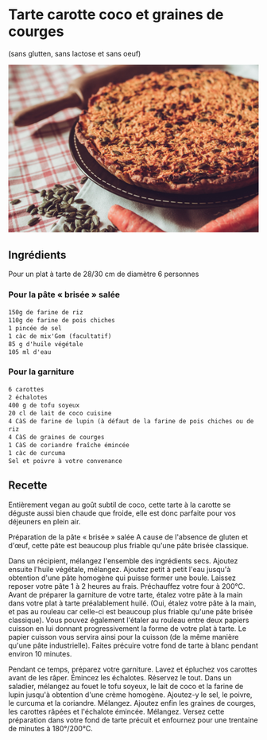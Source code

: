 # Tarte carotte coco et graines de courges
(sans glutten, sans lactose et sans oeuf)  

![](../img/tarte-carottes-coco-et-graines-de-courge1.jpg)

## Ingrédients
Pour un plat à tarte de 28/30 cm de diamètre
6 personnes

### Pour la pâte « brisée » salée
    150g de farine de riz
    110g de farine de pois chiches
    1 pincée de sel
    1 càc de mix'Gom (facultatif)
    85 g d'huile végétale
    105 ml d'eau

### Pour la garniture
    6 carottes
    2 échalotes
    400 g de tofu soyeux
    20 cl de lait de coco cuisine
    4 CàS de farine de lupin (à défaut de la farine de pois chiches ou de riz
    4 CàS de graines de courges
    1 CàS de coriandre fraîche émincée
    1 càc de curcuma
    Sel et poivre à votre convenance

## Recette
Entièrement vegan au goût subtil de coco, cette tarte à la carotte se déguste aussi bien chaude que froide, elle est donc parfaite pour vos déjeuners en plein air.

Préparation de la pâte « brisée » salée
A cause de l'absence de gluten et d'œuf, cette pâte est beaucoup plus friable qu'une pâte brisée classique.

Dans un récipient, mélangez l'ensemble des ingrédients secs. Ajoutez ensuite l'huile végétale, mélangez. Ajoutez petit à petit l'eau jusqu'à obtention d'une pâte homogène qui puisse former une boule. Laissez reposer votre pâte 1 à 2 heures au frais.
Préchauffez votre four à 200°C.
Avant de préparer la garniture de votre tarte, étalez votre pâte à la main dans votre plat à tarte préalablement huilé. (Oui, étalez votre pâte à la main, et pas au rouleau car celle-ci est beaucoup plus friable qu'une pâte brisée classique). Vous pouvez également l'étaler au rouleau entre deux papiers cuisson en lui donnant progressivement la forme de votre plat à tarte. Le papier cuisson vous servira ainsi pour la cuisson (de la même manière qu'une pâte industrielle).
Faites précuire votre fond de tarte à blanc pendant environ 10 minutes.

Pendant ce temps, préparez votre garniture.
Lavez et épluchez vos carottes avant de les râper. Émincez les échalotes. Réservez le tout.
Dans un saladier, mélangez au fouet le tofu soyeux, le lait de coco et la farine de lupin jusqu'à obtention d'une crème homogène. Ajoutez-y le sel, le poivre, le curcuma et la coriandre. Mélangez. Ajoutez enfin les graines de courges, les carottes râpées et l'échalote émincée. Mélangez.
Versez cette préparation dans votre fond de tarte précuit et enfournez pour une trentaine de minutes à 180°/200°C.
